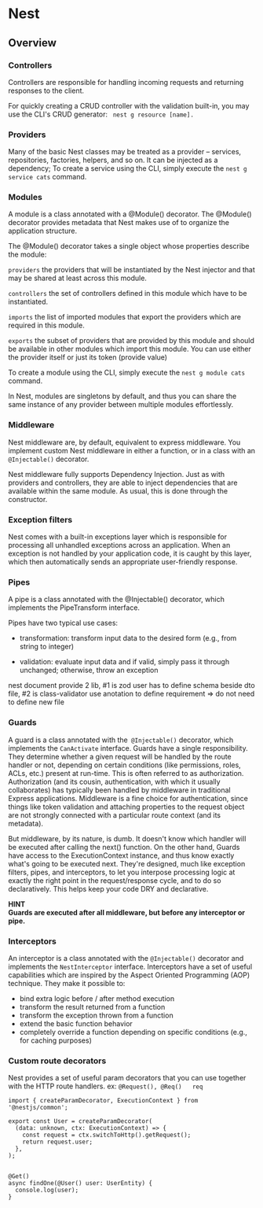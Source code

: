 # Nest
## Overview
### Controllers
Controllers are responsible for handling incoming requests and returning responses to the client.

For quickly creating a CRUD controller with the validation built-in, you may use the CLI's CRUD generator: ``` nest g resource [name].```
### Providers
Many of the basic Nest classes may be treated as a provider – services, repositories, factories, helpers, and so on. It can be injected as a dependency; 
To create a service using the CLI, simply execute the  ```nest g service cats``` command.

### Modules 
A module is a class annotated with a @Module() decorator. The @Module() decorator provides metadata that Nest makes use of to organize the application structure.

The @Module() decorator takes a single object whose properties describe the module:

`providers`	the providers that will be instantiated by the Nest injector and that may be shared at least across this module.

`controllers`	the set of controllers defined in this module which have to be instantiated.

`imports`	the list of imported modules that export the providers which are required in this module.

`exports`	the subset of providers that are provided by this module and should be available in other modules which import this module. You can use either the provider itself or just its token (provide value)

To create a module using the CLI, simply execute the `nest g module cats` command.

In Nest, modules are singletons by default, and thus you can share the same instance of any provider between multiple modules effortlessly.


### Middleware
Nest middleware are, by default, equivalent to express middleware.
You implement custom Nest middleware in either a function, or in a class with an `@Injectable()` decorator.

Nest middleware fully supports Dependency Injection. Just as with providers and controllers, they are able to inject dependencies that are available within the same module. As usual, this is done through the constructor.

### Exception filters
Nest comes with a built-in exceptions layer which is responsible for processing all unhandled exceptions across an application. When an exception is not handled by your application code, it is caught by this layer, which then automatically sends an appropriate user-friendly response.

### Pipes
A pipe is a class annotated with the @Injectable() decorator, which implements the PipeTransform interface.

Pipes have two typical use cases:

- transformation: transform input data to the desired form (e.g., from string to integer)

- validation: evaluate input data and if valid, simply pass it through unchanged; otherwise, throw an exception

nest document provide 2 lib, #1 is zod user has to define schema beside dto file, #2 is class-validator use anotation to define requirement => do not need to define new file 

### Guards
A guard is a class annotated with the` @Injectable()` decorator, which implements the `CanActivate` interface.
Guards have a single responsibility. They determine whether a given request will be handled by the route handler or not, depending on certain conditions (like permissions, roles, ACLs, etc.) present at run-time. This is often referred to as authorization. Authorization (and its cousin, authentication, with which it usually collaborates) has typically been handled by middleware in traditional Express applications. Middleware is a fine choice for authentication, since things like token validation and attaching properties to the request object are not strongly connected with a particular route context (and its metadata).

But middleware, by its nature, is dumb. It doesn't know which handler will be executed after calling the next() function. On the other hand, Guards have access to the ExecutionContext instance, and thus know exactly what's going to be executed next. They're designed, much like exception filters, pipes, and interceptors, to let you interpose processing logic at exactly the right point in the request/response cycle, and to do so declaratively. This helps keep your code DRY and declarative.

**HINT \
Guards are executed after all middleware, but before any interceptor or pipe.**

### Interceptors
An interceptor is a class annotated with the `@Injectable()` decorator and implements the `NestInterceptor` interface.
Interceptors have a set of useful capabilities which are inspired by the Aspect Oriented Programming (AOP) technique. They make it possible to:

- bind extra logic before / after method execution
- transform the result returned from a function
- transform the exception thrown from a function
- extend the basic function behavior
- completely override a function depending on specific conditions (e.g., for caching purposes)

### Custom route decorators
Nest provides a set of useful param decorators that you can use together with the HTTP route handlers. 
ex: ```@Request(), @Req()	req```
```
import { createParamDecorator, ExecutionContext } from '@nestjs/common';

export const User = createParamDecorator(
  (data: unknown, ctx: ExecutionContext) => {
    const request = ctx.switchToHttp().getRequest();
    return request.user;
  },
);


@Get()
async findOne(@User() user: UserEntity) {
  console.log(user);
}

```
